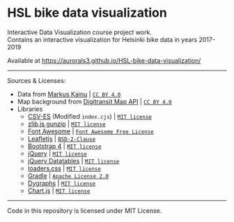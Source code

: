 # HSL bike data visualization
Interactive Data Visualization course project work.  
Contains an interactive visualization for Helsinki bike data in years 2017-2019

Available at 
https://aurorals3.github.io/HSL-bike-data-visualization/

----

Sources & Licenses:

- Data from [Markus Kainu](http://data.markuskainu.fi/opendata/kaupunkipyorat/)  | [`CC BY 4.0`](https://creativecommons.org/licenses/by/4.0/deed.en)
- Map background from [Digitransit Map API](https://digitransit.fi/en/developers/apis/3-map-api/background-map/) | [`CC BY 4.0`](https://digitransit.fi/en/developers/apis/6-terms-of-use/)
- Libraries
  - [CSV-ES](https://github.com/vanillaes/csv-es) (Modified `index.cjs`) | [`MIT license`](https://raw.githubusercontent.com/vanillaes/csv-es/master/LICENSE)
  - [zlib.js gunzip](https://github.com/imaya/zlib.js) | [`MIT license`](https://github.com/imaya/zlib.js/blob/develop/LICENSE)
  - [Font Awesome](https://fontawesome.com/) | [`Font Awesome Free License`](https://fontawesome.com/license/free)
  - [Leafletjs](https://leafletjs.com/) | [`BSD-2-Clause`](https://github.com/Leaflet/Leaflet/blob/master/LICENSE)
  - [Bootstrap 4](https://v4-alpha.getbootstrap.com/) | [`MIT license`](https://v4-alpha.getbootstrap.com/about/license/)
  - [jQuery](https://jquery.com/) | [`MIT license`](https://jquery.org/license/)
  - [jQuery Datatables](https://datatables.net/) | [`MIT license`](https://datatables.net/license/mit)
  - [loaders.css](https://github.com/ConnorAtherton/loaders.css) | [`MIT license`](https://github.com/ConnorAtherton/loaders.css/blob/master/README.md)
  - [Gradle](https://gradle.org) | [`Apache License 2.0`](https://github.com/gradle/gradle/blob/master/LICENSE)
  - [Dygraphs](https://dygraphs.com/) | [`MIT license`](https://dygraphs.com/legal.html)
  - [Chart.js](https://www.chartjs.org/) | [`MIT license`](https://github.com/chartjs/Chart.js/blob/master/LICENSE.md)
----

Code in this repository is licensed under MIT License.
